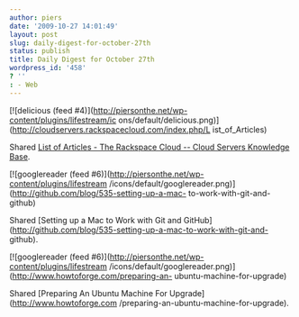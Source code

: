 ```yaml
---
author: piers
date: '2009-10-27 14:01:49'
layout: post
slug: daily-digest-for-october-27th
status: publish
title: Daily Digest for October 27th
wordpress_id: '458'
? ''
: - Web
---
```


[![delicious (feed #4)](http://piersonthe.net/wp-content/plugins/lifestream/ic
ons/default/delicious.png)](http://cloudservers.rackspacecloud.com/index.php/L
ist_of_Articles)

Shared [List of Articles - The Rackspace Cloud -- Cloud Servers Knowledge
Base](http://cloudservers.rackspacecloud.com/index.php/List_of_Articles).

[![googlereader (feed #6)](http://piersonthe.net/wp-content/plugins/lifestream
/icons/default/googlereader.png)](http://github.com/blog/535-setting-up-a-mac-
to-work-with-git-and-github)

Shared [Setting up a Mac to Work with Git and
GitHub](http://github.com/blog/535-setting-up-a-mac-to-work-with-git-and-
github).

[![googlereader (feed #6)](http://piersonthe.net/wp-content/plugins/lifestream
/icons/default/googlereader.png)](http://www.howtoforge.com/preparing-an-
ubuntu-machine-for-upgrade)

Shared [Preparing An Ubuntu Machine For Upgrade](http://www.howtoforge.com
/preparing-an-ubuntu-machine-for-upgrade).

